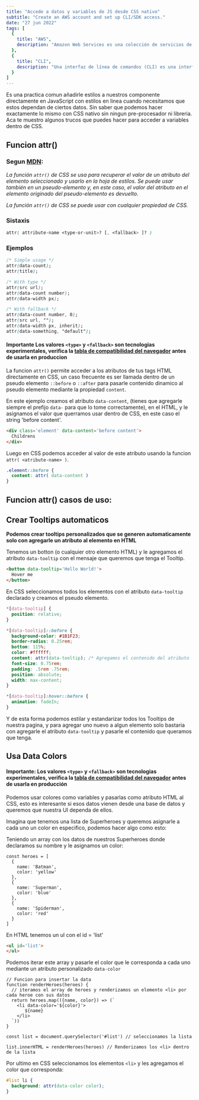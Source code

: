 ```yaml
---
title: "Accede a datos y variables de JS desde CSS nativo"
subtitle: "Create an AWS account and set up CLI/SDK access."
date: "27 jun 2022"
tags: [
  {
    title: "AWS",
    description: "Amazon Web Services es una colección de servicios de computación en la nube pública que en conjunto forman una plataforma de computación en la nube, ofrecidas a través de Internet por Amazon.com. Es usado en aplicaciones populares como Dropbox, Foursquare, HootSuite."
  }, 
  {
    title: "CLI",
    description: "Una interfaz de línea de comandos (CLI) es una interfaz de usuario (UI) basada en texto que se utiliza para ver y administrar archivos de computadora."
  }
]
---
```


Es una practica comun añadirle estilos a nuestros componente directamente en JavaScript con estilos en linea cuando necesitamos que estos dependan de ciertos datos. Sin saber que podemos hacer exactamente lo mismo con CSS nativo sin ningun pre-procesador ni libreria. Aca te muestro algunos trucos que puedes hacer para acceder a variables dentro de CSS.

## Funcion attr()

### Segun [MDN](https://developer.mozilla.org/es/docs/Web/CSS/attr):

*La función `attr()` de CSS se usa para recuperar el valor de un atributo del elemento seleccionado y usarlo en la hoja de estilos. Se puede usar también en un pseudo-elemento y, en este caso, el valor del atributo en el elemento originado del pseudo-elemento es devuelto.*

*La función `attr()` de CSS se puede usar con cualquier propiedad de CSS.*

### Sistaxis

```CSS
attr( attribute-name <type-or-unit>? [, <fallback> ]? )
```

### Ejemplos

```CSS
/* Simple usage */
attr(data-count);
attr(title);

/* With type */
attr(src url);
attr(data-count number);
attr(data-width px);

/* With fallback */
attr(data-count number, 0);
attr(src url, "");
attr(data-width px, inherit);
attr(data-something, "default");
```

#### Importante Los valores `<type>` y `<fallback>` son tecnologias experimentales, verifica la [tabla de compatibilidad del navegador](https://developer.mozilla.org/en-US/docs/Web/CSS/attr#browser_compatibility) antes de usarla en produccion

La funcion `attr()` permite acceder a los atributos de tus tags HTML directamente en CSS, un caso frecuente es ser llamada dentro de un pseudo elemento `::before` o `::after`  para pasarle contenido dinamico al pseudo elemento mediante la propiedad `content`.

En este ejemplo creamos el atributo `data-content`, (tienes que agregarle siempre el prefijo `data-` para que lo tome correctamente), en el HTML, y le asignamos el valor que querramos usar dentro de CSS, en este caso el string 'before content'.

```HTML
<div class='element' data-content='before content'>
  Childrens 
</div>
```

Luego en CSS podemos acceder al valor de este atributo usando la funcion `attr( <atribute-name> )`.

```CSS
.element::before {
  content: attr( data-content )
}
```

## Funcion attr() casos de uso:

## Crear Tooltips automaticos

**Podemos crear tooltips personalizados que se generen automaticamente solo con agregarle un atributo al elemento en HTML**

Tenemos un botton (o cualquier otro elemento HTML) y le agregamos el atributo `data-tooltip` con el mensaje que queremos que tenga el Tooltip.

```HTML
<button data-tooltip='Hello World!'>
  Hover me
</button>
```

En CSS seleccionamos todos los elementos con el atributo `data-tooltip` declarado y creamos el pseudo elemento.

```CSS
*[data-tooltip] {
  position: relative;
}

*[data-tooltip]::before {
  background-color: #1B1F23;
  border-radius: 0.25rem;
  bottom: 115%;
  color: #ffffff;
  content: attr(data-tooltip); /* Agregamos el contenido del atributo 'data-tooltip' */
  font-size: 0.75rem;
  padding: .5rem .75rem;
  position: absolute;
  width: max-content;
}

*[data-tooltip]:hover::before {
  animation: fadeIn;
}
```

Y de esta forma podemos estilar y estandarizar todos los Tooltips de nuestra pagina, y para agregar uno nuevo a algun elemento solo bastaria con agregarle el atributo `data-tooltip` y pasarle el contenido que queramos que tenga.

## Usa Data Colors

#### Importante: Los valores `<type>` y `<fallback>` son tecnologias experimentales, verifica la [tabla de compatibilidad del navegador](https://developer.mozilla.org/en-US/docs/Web/CSS/attr#browser_compatibility) antes de usarla en producción

Podemos usar colores como variables y pasarlas como atributo HTML al CSS, esto es interesante si esos datos vienen desde una base de datos y queremos que nuestra UI dependa de ellos.

Imagina que tenemos una lista de Superheroes y queremos asignarle a cada uno un color en especifico, podemos hacer algo como esto:

Teniendo un array con los datos de nuestros Superheroes donde declaramos su nombre y le asignamos un color:
  
```JS
const heroes = [
  {
    name: 'Batman',
    color: 'yellow'
  },
  {
    name: 'Superman',
    color: 'blue'
  },
  {
    name: 'Spiderman',
    color: 'red'
  }
]
```

En HTML tenemos un ul con el id = 'list'
  
```HTML
<ul id='list'>
</ul>
```  

Podemos iterar este array y pasarle el color que le corresponda a cada uno mediante un atributo personalizado `data-color`
  
```JS
// Funcion para insertar la data
function renderHeroes(heroes) {
  // iteramos el array de heroes y renderizamos un elemento <li> por cada heroe con sus datos
  return heroes.map(({name, color}) => (`
    <li data-color='${color}'>
       ${name}
    </li>
  `))
}
  
const list = document.querySelector('#list') // seleccionamos la lista
  
list.innerHTML = renderHeroes(heroes) // Renderizamos los <li> dentro de la lista
```
Por ultimo en CSS seleccionamos los elementos `<li>` y les agregamos el color que corresponda:
  
```CSS
#list li {
  background: attr(data-color color);
}
```

  
